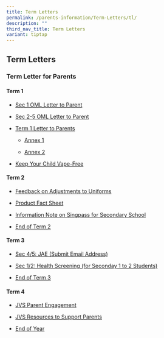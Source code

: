 ```yaml
---
title: Term Letters
permalink: /parents-information/Term-Letters/tl/
description: ""
third_nav_title: Term Letters
variant: tiptap
---
```

<h2>Term Letters</h2>
<h3>Term Letter for Parents</h3>
<h4>Term 1</h4>
<ul data-tight="true" class="tight">
<li>
<p><a href="/files/JVS_S1_Parent_OML_PG_Letter_2024_approved.pdf" rel="noopener noreferrer nofollow" target="_blank">Sec 1 OML Letter to Parent</a>
</p>
</li>
<li>
<p><a href="/files/JVS_S2_5_Parent_OML_PG_Letter_2024_approved.pdf" rel="noopener noreferrer nofollow" target="_blank">Sec 2-5 OML Letter to Parent</a>
</p>
</li>
<li>
<p><a href="/files/Term Letter/2024_Term_1_Letter_to_Parents.pdf" rel="noopener noreferrer nofollow" target="_blank">Term 1 Letter to Parents</a>
</p>
<ul data-tight="true" class="tight">
<li>
<p><a href="/files/Term Letter/Annex_1_JVS_Calendar_caa_9_Jan_2024.pdf" rel="noopener noreferrer nofollow" target="_blank">Annex 1</a>
</p>
</li>
<li>
<p><a href="/files/Term Letter/Annex_2_30_for_30_Parents_Letter.pdf" rel="noopener noreferrer nofollow" target="_blank">Annex 2</a>
</p>
</li>
</ul>
</li>
<li>
<p><a href="/files/Term Letter/Keep_Your_Child_Vape_Free.pdf" rel="noopener noreferrer nofollow" target="_blank">Keep Your Child Vape-Free</a>
</p>
</li>
</ul>
<p></p>
<h4>Term 2</h4>
<ul data-tight="true" class="tight">
<li>
<p><a href="/files/Term Letter/Feedback_on_Adjustments_to_Uniforms.pdf" rel="noopener noreferrer nofollow" target="_blank">Feedback on Adjustments to Uniforms</a>
</p>
</li>
<li>
<p><a href="/files/Term Letter/Product_Fact_Sheet__Year_2024_May__Revised.pdf" rel="noopener noreferrer nofollow" target="_blank">Product Fact Sheet</a>
</p>
</li>
<li>
<p><a href="/files/Term Letter/Information_Note_on_Singpass_for_Secondary_School.pdf" rel="noopener noreferrer nofollow" target="_blank">Information Note on Singpass for Secondary School</a>
</p>
</li>
<li>
<p><a href="/files/Term Letter/2024_End_of_Term_2.pdf" rel="noopener noreferrer nofollow" target="_blank">End of Term 2</a>
</p>
</li>
</ul>
<p></p>
<h4>Term 3</h4>
<ul data-tight="true" class="tight">
<li>
<p><a href="/files/Term Letter/Sec_sch_student_Info_note_Submit_email_add.pdf" rel="noopener noreferrer nofollow" target="_blank">Sec 4/5: JAE (Submit Email Address)</a>
</p>
</li>
<li>
<p><a href="/files/Term Letter/School_Health_Visit_for_Secondary_1_to_2_Students.pdf" rel="noopener noreferrer nofollow" target="_blank">Sec 1/2: Health Screening (for Seconday 1 to 2 Students)</a>
</p>
</li>
<li>
<p><a href="/files/Term Letter/2024_End_of_Term_3_v1.pdf" rel="noopener noreferrer nofollow" target="_blank">End of Term 3</a>
</p>
</li>
</ul>
<p></p>
<h4>Term 4</h4>
<ul data-tight="true" class="tight">
<li>
<p><a href="/files/Term Letter/JVS_Parent_Engagement.pdf" rel="noopener nofollow" target="_blank">JVS Parent Engagement</a>
</p>
</li>
<li>
<p><a href="/files/Term Letter/JVS_Resources_to_Support_Parents.pdf" rel="noopener nofollow" target="_blank">JVS Resources to Support Parents</a>
</p>
</li>
<li>
<p><a href="/files/Term Letter/2024_End_of_Year.pdf" rel="noopener nofollow" target="_blank">End of Year</a>
</p>
</li>
</ul>
<p></p>
